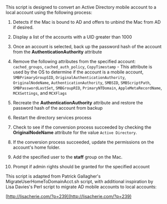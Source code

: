 This script is designed to convert an Active Directory mobile account to a local account using the following process:

1. Detects if the Mac is bound to AD and offers to unbind the Mac from AD if desired.
2. Display a list of the accounts with a UID greater than 1000
3. Once an account is selected, back up the password hash of the account from the **AuthenticationAuthority** attribute
4. Remove the following attributes from the specified account:  
`cached_groups`,
`cached_auth_policy`,
`CopyTimestamp` - This attribute is used by the OS to determine if the account is a mobile account,
`SMBPrimaryGroupSID`,
`OriginalAuthenticationAuthority`,
`OriginalNodeName`,
`AuthenticationAuthority`,
`SMBSID`,
`SMBScriptPath`,
`SMBPasswordLastSet`,
`SMBGroupRID`,
`PrimaryNTDomain`,
`AppleMetaRecordName`,
`MCXSettings`, and
`MCXFlags`


5. Recreate the **AuthenticationAuthority** attribute and restore the password hash of the account from backup
6. Restart the directory services process
7. Check to see if the conversion process succeeded by checking the **OriginalNodeName** attribute for the value `Active Directory`.
8. If the conversion process succeeded, update the permissions on the account's home folder.
9. Add the specified user to the **staff** group on the Mac.
10. Prompt if admin rights should be granted for the specified account

This script is adapted from Patrick Gallagher's MigrateUserHomeToDomainAcct.sh script, with additional inspiration by Lisa Davies's Perl script to migrate AD mobile accounts to local accounts:

[http://lisacherie.com/?p=239](http://lisacherie.com/?p=239)
